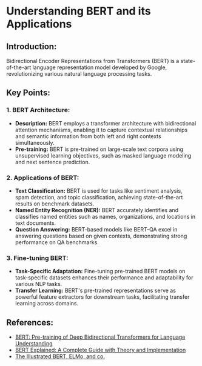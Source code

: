 # Understanding BERT and its Applications

## Introduction:
Bidirectional Encoder Representations from Transformers (BERT) is a state-of-the-art language representation model developed by Google, revolutionizing various natural language processing tasks. 

## Key Points:

### 1. BERT Architecture:
- **Description:** BERT employs a transformer architecture with bidirectional attention mechanisms, enabling it to capture contextual relationships and semantic information from both left and right contexts simultaneously.
- **Pre-training:** BERT is pre-trained on large-scale text corpora using unsupervised learning objectives, such as masked language modeling and next sentence prediction.

### 2. Applications of BERT:
- **Text Classification:** BERT is used for tasks like sentiment analysis, spam detection, and topic classification, achieving state-of-the-art results on benchmark datasets.
- **Named Entity Recognition (NER):** BERT accurately identifies and classifies named entities such as names, organizations, and locations in text documents.
- **Question Answering:** BERT-based models like BERT-QA excel in answering questions based on given contexts, demonstrating strong performance on QA benchmarks.

### 3. Fine-tuning BERT:
- **Task-Specific Adaptation:** Fine-tuning pre-trained BERT models on task-specific datasets enhances their performance and adaptability for various NLP tasks.
- **Transfer Learning:** BERT's pre-trained representations serve as powerful feature extractors for downstream tasks, facilitating transfer learning across domains.

## References:
- [BERT: Pre-training of Deep Bidirectional Transformers for Language Understanding](https://arxiv.org/abs/1810.04805)
- [BERT Explained: A Complete Guide with Theory and Implementation](https://www.analyticsvidhya.com/blog/2020/10/what-is-bert-all-you-need-to-know/)
- [The Illustrated BERT, ELMo, and co.](http://jalammar.github.io/illustrated-bert/)

